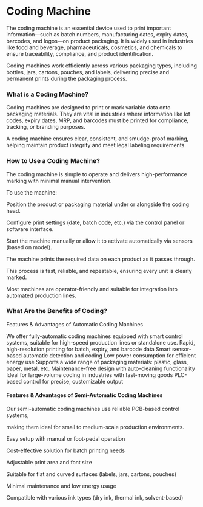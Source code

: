 # Coding Machine

The coding machine is an essential device used to print important information—such as batch numbers, manufacturing dates, expiry dates, barcodes, and logos—on product packaging.
It is widely used in industries like food and beverage, pharmaceuticals, cosmetics, and chemicals to ensure traceability, compliance, and product identification.

Coding machines work efficiently across various packaging types, including bottles, jars, cartons, pouches, and labels, delivering precise and permanent prints during the packaging process.

### What is a Coding Machine?
 
Coding machines are designed to print or mark variable data onto packaging materials.
They are vital in industries where information like lot codes, expiry dates, MRP, and barcodes must be printed for compliance, tracking, or branding purposes.

A coding machine ensures clear, consistent, and smudge-proof marking, helping maintain product integrity and meet legal labeling requirements.

### How to Use a Coding Machine?
The coding machine is simple to operate and delivers high-performance marking with minimal manual intervention.

To use the machine:

Position the product or packaging material under or alongside the coding head.

Configure print settings (date, batch code, etc.) via the control panel or software interface.

Start the machine manually or allow it to activate automatically via sensors (based on model).

The machine prints the required data on each product as it passes through.

This process is fast, reliable, and repeatable, ensuring every unit is clearly marked.

Most machines are operator-friendly and suitable for integration into automated production lines.

### What Are the Benefits of Coding?
Features & Advantages of Automatic Coding Machines

We offer fully-automatic coding machines equipped with smart control systems, suitable for high-speed production lines or standalone use.
Rapid, high-resolution printing for batch, expiry, and barcode data
Smart sensor-based automatic detection and coding
Low power consumption for efficient energy use
Supports a wide range of packaging materials: plastic, glass, paper, metal, etc.
Maintenance-free design with auto-cleaning functionality
Ideal for large-volume coding in industries with fast-moving goods
PLC-based control for precise, customizable output

#### Features & Advantages of Semi-Automatic Coding Machines

Our semi-automatic coding machines use reliable PCB-based control systems,

making them ideal for small to medium-scale production environments.

Easy setup with manual or foot-pedal operation

Cost-effective solution for batch printing needs

Adjustable print area and font size

Suitable for flat and curved surfaces (labels, jars, cartons, pouches)

Minimal maintenance and low energy usage

Compatible with various ink types (dry ink, thermal ink, solvent-based)

